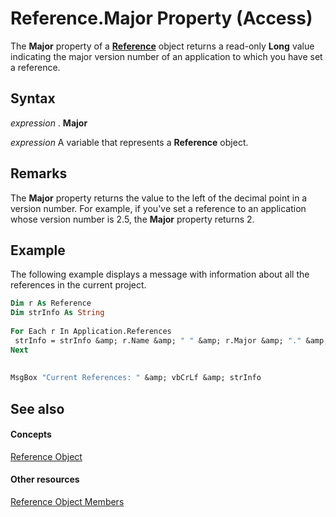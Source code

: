 
# Reference.Major Property (Access)

The  **Major** property of a **[Reference](87853230-294e-7ab8-4aae-78b094b5e584.md)** object returns a read-only **Long** value indicating the major version number of an application to which you have set a reference.


## Syntax

 _expression_ . **Major**

 _expression_ A variable that represents a **Reference** object.


## Remarks

The  **Major** property returns the value to the left of the decimal point in a version number. For example, if you've set a reference to an application whose version number is 2.5, the **Major** property returns 2.


## Example

The following example displays a message with information about all the references in the current project.


```vb
Dim r As Reference 
Dim strInfo As String 
 
For Each r In Application.References 
 strInfo = strInfo &amp; r.Name &amp; " " &amp; r.Major &amp; "." &amp; r.Minor &amp; vbCrLf 
Next 
 
 
MsgBox "Current References: " &amp; vbCrLf &amp; strInfo
```


## See also


#### Concepts


[Reference Object](87853230-294e-7ab8-4aae-78b094b5e584.md)
#### Other resources


[Reference Object Members](674e5168-6bb1-5316-2e99-b6175a7833be.md)
